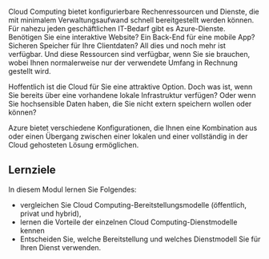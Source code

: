 Cloud Computing bietet konfigurierbare Rechenressourcen und Dienste, die mit minimalem Verwaltungsaufwand schnell bereitgestellt werden können. Für nahezu jeden geschäftlichen IT-Bedarf gibt es Azure-Dienste. Benötigen Sie eine interaktive Website? Ein Back-End für eine mobile App? Sicheren Speicher für Ihre Clientdaten? All dies und noch mehr ist verfügbar. Und diese Ressourcen sind verfügbar, wenn Sie sie brauchen, wobei Ihnen normalerweise nur der verwendete Umfang in Rechnung gestellt wird.

Hoffentlich ist die Cloud für Sie eine attraktive Option. Doch was ist, wenn Sie bereits über eine vorhandene lokale Infrastruktur verfügen? Oder wenn Sie hochsensible Daten haben, die Sie nicht extern speichern wollen oder können?

Azure bietet verschiedene Konfigurationen, die Ihnen eine Kombination aus oder einen Übergang zwischen einer lokalen und einer vollständig in der Cloud gehosteten Lösung ermöglichen.

## <a name="learning-objectives"></a>Lernziele

In diesem Modul lernen Sie Folgendes:

- vergleichen Sie Cloud Computing-Bereitstellungsmodelle (öffentlich, privat und hybrid),
- lernen die Vorteile der einzelnen Cloud Computing-Dienstmodelle kennen
- Entscheiden Sie, welche Bereitstellung und welches Dienstmodell Sie für Ihren Dienst verwenden.
